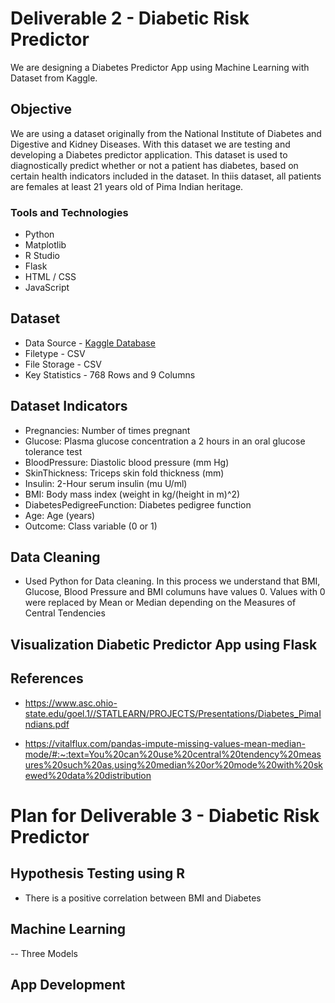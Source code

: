 # Deliverable 2 - Diabetic Risk Predictor

We are designing a Diabetes Predictor App using Machine Learning with Dataset from Kaggle.

## Objective

We are using a dataset originally from the National Institute of Diabetes and Digestive and Kidney Diseases. With this dataset we are testing and developing a Diabetes predictor application. This dataset is used to diagnostically predict whether or not a patient has diabetes, based on certain health indicators included in the dataset. In thiis dataset, all patients are females at least 21 years old of Pima Indian heritage.

### Tools and Technologies

- Python
- Matplotlib
- R Studio
- Flask
- HTML / CSS
- JavaScript

## Dataset

- Data Source - [Kaggle Database](https://www.kaggle.com/mathchi/diabetes-data-set)
- Filetype - CSV
- File Storage - CSV
- Key Statistics - 768 Rows and 9 Columns

## Dataset Indicators

- Pregnancies: Number of times pregnant
- Glucose: Plasma glucose concentration a 2 hours in an oral glucose tolerance test
- BloodPressure: Diastolic blood pressure (mm Hg)
- SkinThickness: Triceps skin fold thickness (mm)
- Insulin: 2-Hour serum insulin (mu U/ml)
- BMI: Body mass index (weight in kg/(height in m)^2)
- DiabetesPedigreeFunction: Diabetes pedigree function
- Age: Age (years)
- Outcome: Class variable (0 or 1)

## Data Cleaning

- Used Python for Data cleaning. In this process we understand that BMI, Glucose, Blood Pressure and BMI columuns have values 0. Values with 0 were replaced by Mean or Median depending on the Measures of Central Tendencies

## Visualization Diabetic Predictor App using Flask


## References

- https://www.asc.ohio-state.edu/goel.1//STATLEARN/PROJECTS/Presentations/Diabetes_PimaIndians.pdf

- https://vitalflux.com/pandas-impute-missing-values-mean-median-mode/#:~:text=You%20can%20use%20central%20tendency%20measures%20such%20as,using%20median%20or%20mode%20with%20skewed%20data%20distribution

# Plan for Deliverable 3 - Diabetic Risk Predictor

## Hypothesis Testing using R

- There is a positive correlation between BMI and Diabetes


## Machine Learning

-- Three Models


## App Development
